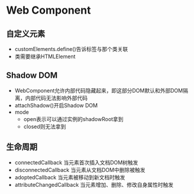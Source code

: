 # Web Component
## 自定义元素
- customElements.define()告诉标签与那个类关联
- 类需要继承HTMLElement

## Shadow DOM
- WebComponent允许内部代码隐藏起来，即这部分DOM默认和外部DOM隔离，内部代码无法影响外部代码
- attachShadow()开启Shadow DOM
- mode
  - open表示可以通过实例的shadowRoot拿到
  - closed则无法拿到

## 生命周期
- connectedCallback 当元素首次插入文档DOM树触发
- disconnectedCallback  当元素从文档DOM中删除被触发
- adoptedCallback   当元素被移动到新文档时触发
- attributeChangedCallback  当元素增加、删除、修改自身属性时触发